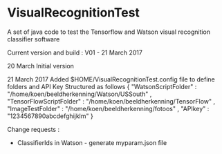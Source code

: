 # VisualRecognitionTest
A set of java code to test the Tensorflow and Watson visual recognition classifier software

Current version and build :
 V01 - 21 March 2017

20 March
Initial version

21 March 2017
Added $HOME/VisualRecognitionTest.config file to define folders and API Key
Structured as follows
  {
  "WatsonScriptFolder" : "/home/koen/beeldherkenning/Watson/USSouth" ,
  "TensorFlowScriptFolder" : "/home/koen/beeldherkenning/TensorFlow" ,
  "ImageTestFolder" : "/home/koen/beeldherkenning/fotoos" ,
  "APIkey" : "1234567890abcdefghijklm"
  }

Change requests :
- ClassifierIds in Watson - generate myparam.json file


